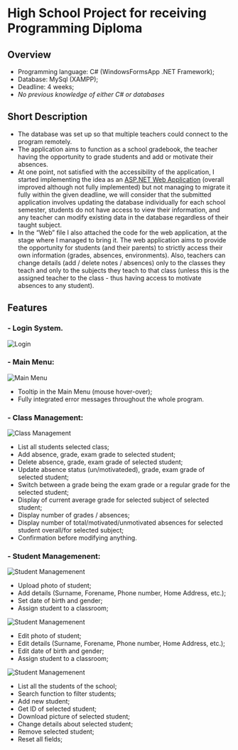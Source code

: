 # High School Project for receiving Programming Diploma
## Overview
- Programming language: C# (WindowsFormsApp .NET Framework); 
- Database: MySql (XAMPP);
- Deadline: 4 weeks;
- *No previous knowledge of either C# or databases*

## Short Description
- The database was set up so that multiple teachers could connect to the program remotely.
- The application aims to function as a school gradebook, the teacher having the opportunity to grade students and add or motivate their absences. 
- At one point, not satisfied with the accessibility of the application, I started implementing the idea as an [ASP.NET Web Application](https://github.com/mircea-negrau/Book-Library-Project) (overall improved although not fully implemented) but not managing to migrate it fully within the given deadline, we will consider that the submitted application involves updating the database individually for each school semester, students do not have access to view their information, and any teacher can modify existing data in the database regardless of their taught subject.
- In the “Web” file I also attached the code for the web application, at the stage where I managed to bring it. The web application aims to provide the opportunity for students (and their parents) to strictly access their own information (grades, absences, environments). Also, teachers can change details (add / delete notes / absences) only to the classes they teach and only to the subjects they teach to that class (unless this is the assigned teacher to the class - thus having access to motivate absences to any student).

## Features
### - Login System.
![Login](/images/login.PNG)

### - Main Menu:
![Main Menu](/images/main_menu.PNG)
  - Tooltip in the Main Menu (mouse hover-over);
  - Fully integrated error messages throughout the whole program.

### - Class Management:
![Class Management](/images/class_management.PNG)
  - List all students selected class;
  - Add absence, grade, exam grade to selected student;
  - Delete absence, grade, exam grade of selected student;
  - Update absence status (un/motivateded), grade, exam grade of selected student;
  - Switch between a grade being the exam grade or a regular grade for the selected student;
  - Display of current average grade for selected subject of selected student;
  - Display number of grades / absences;
  - Display number of total/motivated/unmotivated absences for selected student overall/for selected subject; 
  - Confirmation before modifying anything.

### - Student Managemenent:
![Student Managemenent](/images/add_student.PNG)
  - Upload photo of student;
  - Add details (Surname, Forename, Phone number, Home Address, etc.);
  - Set date of birth and gender;
  - Assign student to a classroom;
  
![Student Managemenent](/images/manage_student.PNG)
  - Edit photo of student;
  - Edit details (Surname, Forename, Phone number, Home Address, etc.);
  - Edit date of birth and gender;
  - Assign student to a classroom;

![Student Managemenent](/images/search_edit_delete_students.PNG)
  - List all the students of the school;
  - Search function to filter students;
  - Add new student;
  - Get ID of selected student;
  - Download picture of selected student;
  - Change details about selected student;
  - Remove selected student;
  - Reset all fields;
